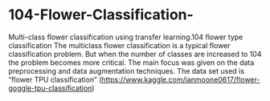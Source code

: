 # 104-Flower-Classification-

Multi-class flower classification using transfer learning.104 flower type classification 
The multiclass flower classification is a typical flower classification problem. But when the number of classes are increased to 104 the problem becomes more critical.
The main focus was given on the data preprocessing and data augmentation techniques.
The data set used is “flower TPU classification”  (https://www.kaggle.com/ianmoone0617/flower-goggle-tpu-classification)  
